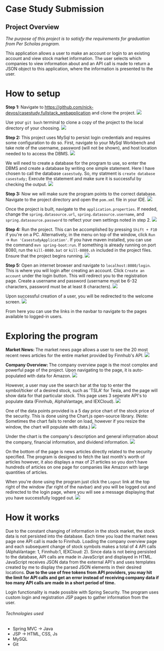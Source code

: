 # Case Study Submission

## Project Overview
<i>The purpose of this project is to satisfy the requirements for graduation from Per Scholas program.</i> <br>

This application allows a user to make an account or login to an existing account and view stock market information. The user selects which companies to view information about and an API call is made to return a JSON object to this application, where the information is presented to the user. 

# How to setup
<b>Step 1:</b> Navigate to https://github.com/nick-devos/casestudy.fullstack_webapplication and clone the project. 
<img src="0.PNG"/>

Use your `git bash` terminal to clone a copy of the project to the local directory of your choosing.
<img src="1.PNG"/>


<b>Step 2:</b> This project uses MySql to persist login credentials and requires some configuration to do so. First, navigate to your MySql Workbench and take note of the username, password (will not be shown), and host location needed to to access the DBMS.
<img src="2.PNG"/>

We will need to create a database for the program to use, so enter the DBMS and create a database by writing one simple statement. Here I have chosen to call the database `casestudy`. So, my statment is `create database casestudy;` Execute the statement and make sure it is successful by checking the output.
<img src="3.PNG"/>

<b>Step 3:</b> Now we will make sure the program points to the correct database. Navigate to the project directory and open the `pom.xml` file in your IDE. 
<img src="4.PNG"/>

Once the project is built, navigate to the `application.properties`. If needed, change the `spring.datasource.url`, `spring.datasource.username`, and `spring.datasource.password` to reflect your own settings noted in step 2.
<img src="5.jpg"/>

<b>Step 4:</b> Run the project. This can be accomplished by pressing `Shift + F10` if you're on a PC. Alternatively, in the menu on top of the window, click `Run` &rarr; `Run 'CasestudyApplication'`. If you have maven installed, you can use the command `mvn spring-boot:run`. If something is already running on port 8080, run the `kill-8080.bat` or `kill-8080.sh` included in the project files. Ensure that the project begins running.
<img src="6.jpg"/>

<b>Step 5:</b> Open an internet browser and navigate to `localhost:8080/login`. This is where you will login after creating an account. Click `Create an account` under the login button. This will redirect you to the registration page. Create a username and password (username must be 6-32 characters, password must be at least 8 characters).
<img src="7.jpg"/>

Upon successful creation of a user, you will be redirected to the welcome screen.
<img src="8.jpg"/>

From here you can use the links in the navbar to navigate to the pages available to logged-in users.

# Exploring the program

<b>Market News: </b> The market news page allows a user to see the 20 most recent news articles for the entire market provided by Finnhub's API.
<img src="9.jpg"/>

<b>Company Overview: </b> The company overview page is the most complex and powerful page of the project. Upon navigating to the page, it is auto-populated with data for Amazon.
<img src="10.jpg"/>

However, a user may use the search bar at the top to enter the symbol/ticker of a desired stock, such as 'TSLA' for Tesla, and the page will show data for that particular stock. This page uses 3 seperate API's to populate data (Finnhub, AlphaVantage, and IEXCloud).
<img src="11.jpg"/>

One of the data points provided is a 5 day price chart of the stock price of the security. This is done using the Chart.js open-source library. (Note: Sometimes the chart fails to render on load, however if you resize the window, the chart will populate with data.)
<img src="12.jpg"/>

Under the chart is the company's description and general information about the company, financial information, and dividend information.
<img src="13.jpg"/>

On the bottom of the page is news articles directly related to the security specified. The program is designed to fetch the last month's worth of articles however, it also displays a max of 21 articles so you don't have hundreds of articles on one page for companies like Amazon with large quantities of articles.

When you're done using the program just click the `Logout` link at the top right of the window (far right of the navbar) and you will be logged out and redirected to the login page, where you will see a message displaying that you have successfully logged out.
<img src="14.jpg"/>

# How it works
Due to the constant changing of information in the stock market, the stock data is not persisted into the database. Each time you load the market news page one API call is made to Finnhub. Loading the company overview page and each subsequent change of stock symbols makes a total of 4 API calls (AlphaVantage: 1, Finnhub:1, IEXCloud: 2). Since data is not being persisted to the database, API calls are made in JavaScript and displayed in HTML. JavaScript receives JSON data from the external API's and uses templates created by me to display the parsed JSON elements in their desired locations. <b>Due to the use of free tokens from API providers, you may hit the limit for API calls and get an error instead of receiving company data if too many API calls are made in a short period of time.</b>

Login functionality is made possible with Spring Security. The program uses custom login and registration JSP pages to gather information from the user.

###### Technologies used
* Spring MVC &rarr; Java
* JSP &rarr; HTML, CSS, Js
* MySQL
* Git